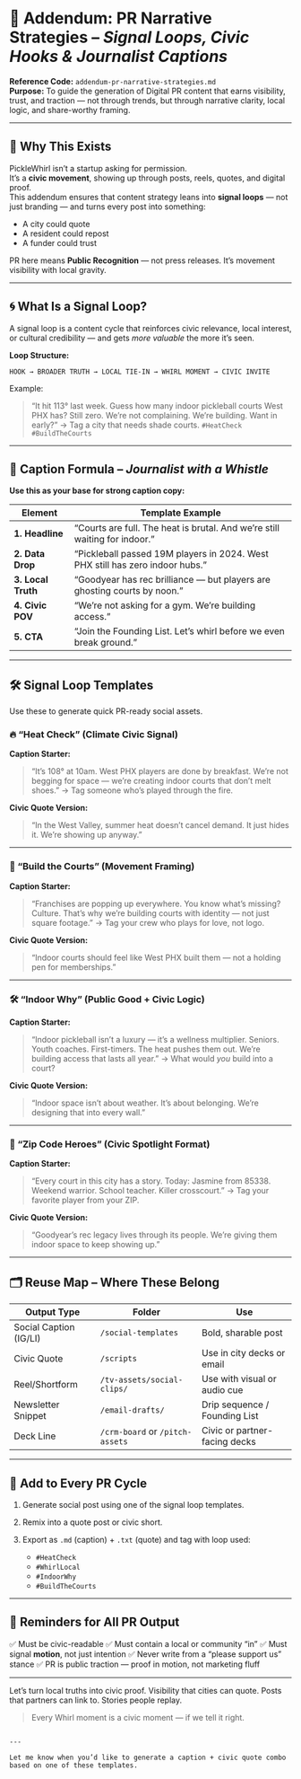 # 📄 Addendum: PR Narrative Strategies – *Signal Loops, Civic Hooks & Journalist Captions*

**Reference Code:** `addendum-pr-narrative-strategies.md`  
**Purpose:** To guide the generation of Digital PR content that earns visibility, trust, and traction — not through trends, but through narrative clarity, local logic, and share-worthy framing.

---

## 🧭 Why This Exists

PickleWhirl isn’t a startup asking for permission.  
It’s a **civic movement**, showing up through posts, reels, quotes, and digital proof.  
This addendum ensures that content strategy leans into **signal loops** — not just branding — and turns every post into something:

- A city could quote  
- A resident could repost  
- A funder could trust

PR here means **Public Recognition** — not press releases. It’s movement visibility with local gravity.

---

## 🌀 What Is a Signal Loop?

A signal loop is a content cycle that reinforces civic relevance, local interest, or cultural credibility — and gets *more valuable* the more it’s seen.

**Loop Structure:**

```plaintext
HOOK → BROADER TRUTH → LOCAL TIE-IN → WHIRL MOMENT → CIVIC INVITE
```

Example:

> “It hit 113° last week. Guess how many indoor pickleball courts West PHX has? Still zero.
> We’re not complaining. We’re building.
> Want in early?”
> → Tag a city that needs shade courts.
> `#HeatCheck #BuildTheCourts`

---

## 📝 Caption Formula – *Journalist with a Whistle*

**Use this as your base for strong caption copy:**

| Element            | Template Example                                                              |
| ------------------ | ----------------------------------------------------------------------------- |
| **1. Headline**    | “Courts are full. The heat is brutal. And we’re still waiting for indoor.”    |
| **2. Data Drop**   | “Pickleball passed 19M players in 2024. West PHX still has zero indoor hubs.” |
| **3. Local Truth** | “Goodyear has rec brilliance — but players are ghosting courts by noon.”      |
| **4. Civic POV**   | “We’re not asking for a gym. We’re building access.”                          |
| **5. CTA**         | “Join the Founding List. Let’s whirl before we even break ground.”            |

---

## 🛠️ Signal Loop Templates

Use these to generate quick PR-ready social assets.

### 🔥 “Heat Check” (Climate Civic Signal)

**Caption Starter:**

> “It’s 108° at 10am. West PHX players are done by breakfast.
> We’re not begging for space — we’re creating indoor courts that don’t melt shoes.”
> → Tag someone who’s played through the fire.

**Civic Quote Version:**

> “In the West Valley, summer heat doesn’t cancel demand. It just hides it. We’re showing up anyway.”

---

### 🧱 “Build the Courts” (Movement Framing)

**Caption Starter:**

> “Franchises are popping up everywhere. You know what’s missing? Culture.
> That’s why we’re building courts with identity — not just square footage.”
> → Tag your crew who plays for love, not logo.

**Civic Quote Version:**

> “Indoor courts should feel like West PHX built them — not a holding pen for memberships.”

---

### 🛠 “Indoor Why” (Public Good + Civic Logic)

**Caption Starter:**

> “Indoor pickleball isn’t a luxury — it’s a wellness multiplier.
> Seniors. Youth coaches. First-timers. The heat pushes them out.
> We’re building access that lasts all year.”
> → What would *you* build into a court?

**Civic Quote Version:**

> “Indoor space isn’t about weather. It’s about belonging. We’re designing that into every wall.”

---

### 💬 “Zip Code Heroes” (Civic Spotlight Format)

**Caption Starter:**

> “Every court in this city has a story.
> Today: Jasmine from 85338. Weekend warrior. School teacher. Killer crosscourt.”
> → Tag your favorite player from your ZIP.

**Civic Quote Version:**

> “Goodyear’s rec legacy lives through its people. We’re giving them indoor space to keep showing up.”

---

## 🗂 Reuse Map – Where These Belong

| Output Type            | Folder                          | Use                           |
| ---------------------- | ------------------------------- | ----------------------------- |
| Social Caption (IG/LI) | `/social-templates`             | Bold, sharable post           |
| Civic Quote            | `/scripts`                      | Use in city decks or email    |
| Reel/Shortform         | `/tv-assets/social-clips/`      | Use with visual or audio cue  |
| Newsletter Snippet     | `/email-drafts/`                | Drip sequence / Founding List |
| Deck Line              | `/crm-board` or `/pitch-assets` | Civic or partner-facing decks |

---

## 🧠 Add to Every PR Cycle

1. Generate social post using one of the signal loop templates.
2. Remix into a quote post or civic short.
3. Export as `.md` (caption) + `.txt` (quote) and tag with loop used:

   * `#HeatCheck`
   * `#WhirlLocal`
   * `#IndoorWhy`
   * `#BuildTheCourts`

---

## 🚨 Reminders for All PR Output

✅ Must be civic-readable
✅ Must contain a local or community “in”
✅ Must signal **motion**, not just intention
✅ Never write from a “please support us” stance
✅ PR is public traction — proof in motion, not marketing fluff

---

Let’s turn local truths into civic proof.
Visibility that cities can quote.
Posts that partners can link to.
Stories people replay.

> Every Whirl moment is a civic moment — if we tell it right.

```

--- 

Let me know when you’d like to generate a caption + civic quote combo based on one of these templates.
```
